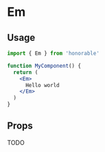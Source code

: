 # Em

## Usage

```jsx
import { Em } from 'honorable'

function MyComponent() {
  return (
    <Em>
      Hello world
    </Em>
  )
}
```

## Props

TODO
